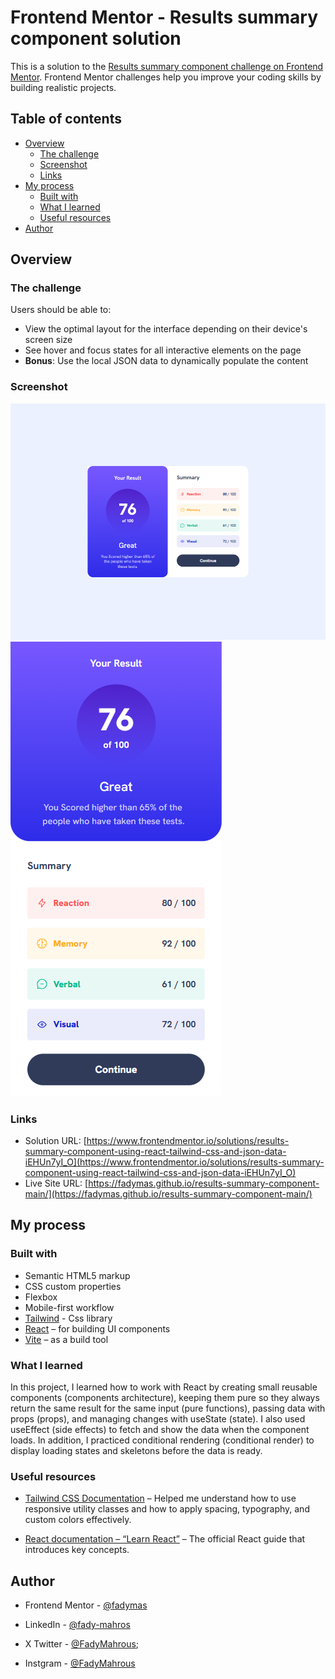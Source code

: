 # Frontend Mentor - Results summary component solution

This is a solution to the [Results summary component challenge on Frontend Mentor](https://www.frontendmentor.io/challenges/results-summary-component-CE_K6s0maV). Frontend Mentor challenges help you improve your coding skills by building realistic projects.

## Table of contents

- [Overview](#overview)
  - [The challenge](#the-challenge)
  - [Screenshot](#screenshot)
  - [Links](#links)
- [My process](#my-process)
  - [Built with](#built-with)
  - [What I learned](#what-i-learned)
  - [Useful resources](#useful-resources)
- [Author](#author)

## Overview

### The challenge

Users should be able to:

- View the optimal layout for the interface depending on their device's screen size
- See hover and focus states for all interactive elements on the page
- **Bonus**: Use the local JSON data to dynamically populate the content

### Screenshot

![Pc Version](public/assets/images/3ebac5ff-5abf-4492-8d0e-2d03ca2e6688.png)
![Mobile Version](public/assets/images/1987fc9a-b38b-4c98-bc32-ab9b79b758be.png)

### Links

- Solution URL: [https://www.frontendmentor.io/solutions/results-summary-component-using-react-tailwind-css-and-json-data-iEHUn7yI_O](https://www.frontendmentor.io/solutions/results-summary-component-using-react-tailwind-css-and-json-data-iEHUn7yI_O)
- Live Site URL: [https://fadymas.github.io/results-summary-component-main/](https://fadymas.github.io/results-summary-component-main/)

## My process

### Built with

- Semantic HTML5 markup
- CSS custom properties
- Flexbox
- Mobile-first workflow
- [Tailwind](https://tailwindcss.com/) - Css library
- [React](https://react.dev/) – for building UI components
- [Vite](https://vitejs.dev/) – as a build tool

### What I learned

In this project, I learned how to work with React by creating small reusable components (components architecture), keeping them pure so they always return the same result for the same input (pure functions), passing data with props (props), and managing changes with useState (state). I also used useEffect (side effects) to fetch and show the data when the component loads. In addition, I practiced conditional rendering (conditional render) to display loading states and skeletons before the data is ready.

### Useful resources

- [Tailwind CSS Documentation](https://tailwindcss.com/docs) – Helped me understand how to use responsive utility classes and how to apply spacing, typography, and custom colors effectively.

- [React documentation – “Learn React”](https://react.dev/learn) – The official React guide that introduces key concepts.

## Author

- Frontend Mentor - [@fadymas](https://www.frontendmentor.io/profile/fadymas)

- LinkedIn - [@fady-mahros](www.linkedin.com/in/fady-mahrous)

- X Twitter - [@FadyMahrous](https://x.com/fadymahros941);

- Instgram - [@FadyMahrous](https://www.instagram.com/fadymahros373/)
